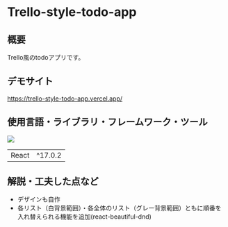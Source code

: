 # Trello-style-todo-app

## 概要
Trello風のtodoアプリです。

## デモサイト
https://trello-style-todo-app.vercel.app/

## 使用言語・ライブラリ・フレームワーク・ツール
<p>
<img src="https://img.shields.io/badge/react-%2320232a.svg?style=for-the-badge&logo=react&logoColor=%2361DAFB">
</p>
<table>
  <tr>
    <td>React</td>
    <td>^17.0.2</td>
  </tr>
</table>

## 解説・工夫した点など
* デザインも自作
* 各リスト（白背景範囲）・各全体のリスト（グレー背景範囲）ともに順番を入れ替えられる機能を追加(react-beautiful-dnd)
